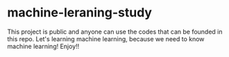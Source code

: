 # machine-leraning-study
This project is public and anyone can use the codes that can be founded in this repo. Let's learning machine learning, because we need to know machine learning! Enjoy!!
